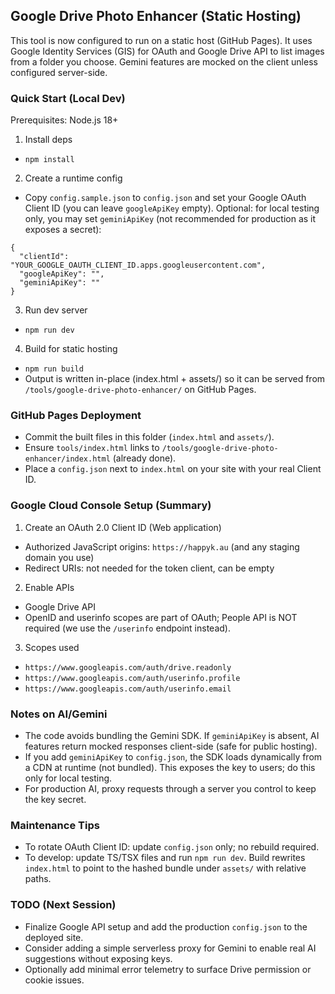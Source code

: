 ## Google Drive Photo Enhancer (Static Hosting)

This tool is now configured to run on a static host (GitHub Pages). It uses Google Identity Services (GIS) for OAuth and Google Drive API to list images from a folder you choose. Gemini features are mocked on the client unless configured server-side.

### Quick Start (Local Dev)

Prerequisites: Node.js 18+

1) Install deps
- `npm install`

2) Create a runtime config
- Copy `config.sample.json` to `config.json` and set your Google OAuth Client ID (you can leave `googleApiKey` empty). Optional: for local testing only, you may set `geminiApiKey` (not recommended for production as it exposes a secret):
```
{
  "clientId": "YOUR_GOOGLE_OAUTH_CLIENT_ID.apps.googleusercontent.com",
  "googleApiKey": "",
  "geminiApiKey": ""
}
```

3) Run dev server
- `npm run dev`

4) Build for static hosting
- `npm run build`
- Output is written in-place (index.html + assets/) so it can be served from `/tools/google-drive-photo-enhancer/` on GitHub Pages.

### GitHub Pages Deployment

- Commit the built files in this folder (`index.html` and `assets/`).
- Ensure `tools/index.html` links to `/tools/google-drive-photo-enhancer/index.html` (already done).
- Place a `config.json` next to `index.html` on your site with your real Client ID.

### Google Cloud Console Setup (Summary)

1) Create an OAuth 2.0 Client ID (Web application)
- Authorized JavaScript origins: `https://happyk.au` (and any staging domain you use)
- Redirect URIs: not needed for the token client, can be empty

2) Enable APIs
- Google Drive API
- OpenID and userinfo scopes are part of OAuth; People API is NOT required (we use the `/userinfo` endpoint instead).

3) Scopes used
- `https://www.googleapis.com/auth/drive.readonly`
- `https://www.googleapis.com/auth/userinfo.profile`
- `https://www.googleapis.com/auth/userinfo.email`

### Notes on AI/Gemini

- The code avoids bundling the Gemini SDK. If `geminiApiKey` is absent, AI features return mocked responses client-side (safe for public hosting).
- If you add `geminiApiKey` to `config.json`, the SDK loads dynamically from a CDN at runtime (not bundled). This exposes the key to users; do this only for local testing.
- For production AI, proxy requests through a server you control to keep the key secret.

### Maintenance Tips

- To rotate OAuth Client ID: update `config.json` only; no rebuild required.
- To develop: update TS/TSX files and run `npm run dev`. Build rewrites `index.html` to point to the hashed bundle under `assets/` with relative paths.

### TODO (Next Session)

- Finalize Google API setup and add the production `config.json` to the deployed site.
- Consider adding a simple serverless proxy for Gemini to enable real AI suggestions without exposing keys.
- Optionally add minimal error telemetry to surface Drive permission or cookie issues.
